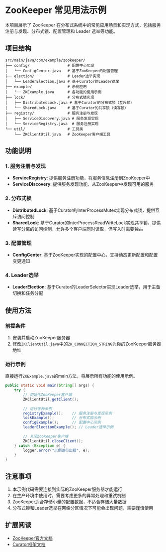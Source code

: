 # ZooKeeper 常见用法示例

本项目展示了 ZooKeeper 在分布式系统中的常见应用场景和实现方式，包括服务注册与发现、分布式锁、配置管理和 Leader 选举等功能。

## 项目结构

```
src/main/java/com/example/zookeeper/
├── config/                 # 配置中心实现
│   └── ConfigCenter.java   # 基于ZooKeeper的配置管理
├── election/               # Leader选举实现
│   └── LeaderElection.java # 基于Curator的Leader选举
├── example/                # 示例应用
│   └── ZKExample.java      # 各功能的使用示例
├── lock/                   # 分布式锁实现
│   ├── DistributedLock.java # 基于Curator的分布式锁（互斥锁）
│   └── SharedLock.java     # 基于Curator的共享锁（读写锁）
├── registry/               # 服务注册与发现
│   ├── ServiceDiscovery.java # 服务发现实现
│   └── ServiceRegistry.java  # 服务注册实现
└── util/                   # 工具类
    └── ZKClientUtil.java   # ZooKeeper客户端工具
```

## 功能说明

### 1. 服务注册与发现

- **ServiceRegistry**: 提供服务注册功能，将服务信息注册到ZooKeeper中
- **ServiceDiscovery**: 提供服务发现功能，从ZooKeeper中发现可用的服务

### 2. 分布式锁

- **DistributedLock**: 基于Curator的InterProcessMutex实现分布式锁，提供互斥访问控制
- **SharedLock**: 基于Curator的InterProcessReadWriteLock实现共享锁，提供读写分离的访问控制，允许多个客户端同时读取，但写入时需要独占

### 3. 配置管理

- **ConfigCenter**: 基于ZooKeeper实现的配置中心，支持动态更新配置和配置变更通知

### 4. Leader选举

- **LeaderElection**: 基于Curator的LeaderSelector实现Leader选举，用于主备切换和任务分配

## 使用方法

### 前提条件

1. 安装并启动ZooKeeper服务器
2. 修改`ZKClientUtil.java`中的`ZK_CONNECTION_STRING`为你的ZooKeeper服务器地址

### 运行示例

直接运行`ZKExample.java`的main方法，将展示所有功能的使用示例。

```java
public static void main(String[] args) {
    try {
        // 初始化ZooKeeper客户端
        ZKClientUtil.getClient();
        
        // 运行各种示例
        registryExample();    // 服务注册与发现示例
        lockExample();        // 分布式锁示例
        configExample();      // 配置中心示例
        leaderElectionExample(); // Leader选举示例
        
        // 关闭ZooKeeper客户端
        ZKClientUtil.closeClient();
    } catch (Exception e) {
        logger.error("示例运行出错", e);
    }
}
```

## 注意事项

1. 本示例代码需要连接到实际的ZooKeeper服务器才能运行
2. 在生产环境中使用时，需要考虑更多的异常处理和重试机制
3. ZooKeeper适合存储小量的配置数据，不适合存储大量数据
4. 分布式锁和Leader选举在网络分区情况下可能会出现问题，需要谨慎使用

## 扩展阅读

- [ZooKeeper官方文档](https://zookeeper.apache.org/doc/current/)
- [Curator框架文档](https://curator.apache.org/)